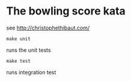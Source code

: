 # The bowling score kata

see http://christophethibaut.com/

    make unit

runs the unit tests

    make test

runs integration test
